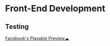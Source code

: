 # Front-End Development

## Testing

[Facebook's Playable Preview☁](https://developers.facebook.com/tools/playable-preview/)
